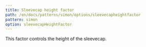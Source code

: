 ```yaml
---
title: Sleevecap height factor
path: /en/docs/patterns/simon/options/sleevecapheightfactor
pattern: simon
option: sleevecapHeightFactor
---
```


This factor controls the height of the sleevecap.
